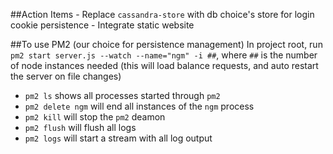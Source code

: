 ##Action Items
    - Replace `cassandra-store` with db choice's store for login cookie persistence
    - Integrate static website

##To use PM2 (our choice for persistence management)
  In project root, run `pm2 start server.js --watch --name="ngm" -i ##`, where `##` is the number of node instances needed (this will load balance requests, and auto restart the server on file changes)
  - `pm2 ls` shows all processes started through `pm2`
  - `pm2 delete ngm` will end all instances of the `ngm` process
  - `pm2 kill` will stop the `pm2` deamon
  - `pm2 flush` will flush all logs
  - `pm2 logs` will start a stream with all log output

